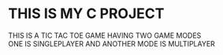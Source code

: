# THIS IS MY C PROJECT<BR>

THIS IS A TIC TAC TOE GAME HAVING TWO GAME MODES 
<BR>
ONE IS SINGLEPLAYER AND ANOTHER MODE IS MULTIPLAYER
